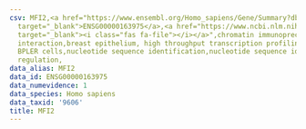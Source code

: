 ```yaml
---
csv: MFI2,<a href="https://www.ensembl.org/Homo_sapiens/Gene/Summary?db=core;g=ENSG00000163975"
  target="_blank">ENSG00000163975</a>,<a href="https://www.ncbi.nlm.nih.gov/pubmed/22863008"
  target="_blank"><i class="fas fa-file"></i></a>",chromatin immunoprecipitation assay,direct
  interaction,breast epithelium, high throughput transcription profiling by microarray,
  BPLER cells,nucleotide sequence identification,nucleotide sequence identification,transcriptional
  regulation,
data_alias: MFI2
data_id: ENSG00000163975
data_numevidence: 1
data_species: Homo sapiens
data_taxid: '9606'
title: MFI2
---
```

